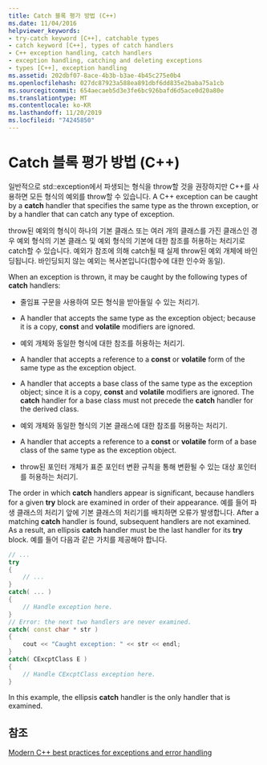 ```yaml
---
title: Catch 블록 평가 방법 (C++)
ms.date: 11/04/2016
helpviewer_keywords:
- try-catch keyword [C++], catchable types
- catch keyword [C++], types of catch handlers
- C++ exception handling, catch handlers
- exception handling, catching and deleting exceptions
- types [C++], exception handling
ms.assetid: 202dbf07-8ace-4b3b-b3ae-4b45c275e0b4
ms.openlocfilehash: 027dc87923a588ea891dbf6dd835e2baba75a1cb
ms.sourcegitcommit: 654aecaeb5d3e3fe6bc926bafd6d5ace0d20a80e
ms.translationtype: MT
ms.contentlocale: ko-KR
ms.lasthandoff: 11/20/2019
ms.locfileid: "74245850"
---
```

# <a name="how-catch-blocks-are-evaluated-c"></a>Catch 블록 평가 방법 (C++)

일반적으로 std::exception에서 파생되는 형식을 throw할 것을 권장하지만 C++를 사용하면 모든 형식의 예외를 throw할 수 있습니다. A C++ exception can be caught by a **catch** handler that specifies the same type as the thrown exception, or by a handler that can catch any type of exception.

throw된 예외의 형식이 하나의 기본 클래스 또는 여러 개의 클래스를 가진 클래스인 경우 예외 형식의 기본 클래스 및 예외 형식의 기본에 대한 참조를 허용하는 처리기로 catch할 수 있습니다. 예외가 참조에 의해 catch될 때 실제 throw된 예외 개체에 바인딩됩니다. 바인딩되지 않는 예외는 복사본입니다(함수에 대한 인수와 동일).

When an exception is thrown, it may be caught by the following types of **catch** handlers:

- 줄임표 구문을 사용하여 모든 형식을 받아들일 수 있는 처리기.

- A handler that accepts the same type as the exception object; because it is a copy, **const** and **volatile** modifiers are ignored.

- 예외 개체와 동일한 형식에 대한 참조를 허용하는 처리기.

- A handler that accepts a reference to a **const** or **volatile** form of the same type as the exception object.

- A handler that accepts a base class of the same type as the exception object; since it is a copy, **const** and **volatile** modifiers are ignored. The **catch** handler for a base class must not precede the **catch** handler for the derived class.

- 예외 개체와 동일한 형식의 기본 클래스에 대한 참조를 허용하는 처리기.

- A handler that accepts a reference to a **const** or **volatile** form of a base class of the same type as the exception object.

- throw된 포인터 개체가 표준 포인터 변환 규칙을 통해 변환될 수 있는 대상 포인터를 허용하는 처리기.

The order in which **catch** handlers appear is significant, because handlers for a given **try** block are examined in order of their appearance. 예를 들어 파생 클래스의 처리기 앞에 기본 클래스의 처리기를 배치하면 오류가 발생합니다. After a matching **catch** handler is found, subsequent handlers are not examined. As a result, an ellipsis **catch** handler must be the last handler for its **try** block. 예를 들어 다음과 같은 가치를 제공해야 합니다.

```cpp
// ...
try
{
    // ...
}
catch( ... )
{
    // Handle exception here.
}
// Error: the next two handlers are never examined.
catch( const char * str )
{
    cout << "Caught exception: " << str << endl;
}
catch( CExcptClass E )
{
    // Handle CExcptClass exception here.
}
```

In this example, the ellipsis **catch** handler is the only handler that is examined.

## <a name="see-also"></a>참조

[Modern C++ best practices for exceptions and error handling](../cpp/errors-and-exception-handling-modern-cpp.md)